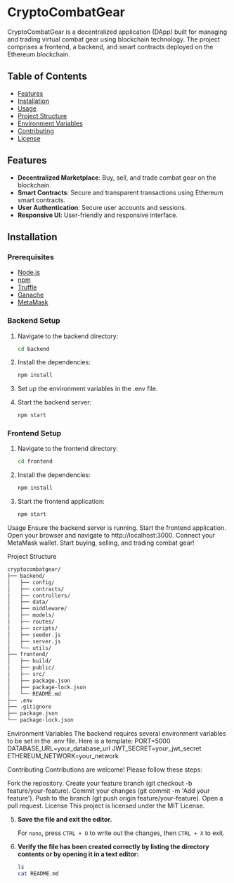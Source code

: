 # CryptoCombatGear

CryptoCombatGear is a decentralized application (DApp) built for managing and trading virtual combat gear using blockchain technology. The project comprises a frontend, a backend, and smart contracts deployed on the Ethereum blockchain.

## Table of Contents

- [Features](#features)
- [Installation](#installation)
- [Usage](#usage)
- [Project Structure](#project-structure)
- [Environment Variables](#environment-variables)
- [Contributing](#contributing)
- [License](#license)

## Features

- **Decentralized Marketplace**: Buy, sell, and trade combat gear on the blockchain.
- **Smart Contracts**: Secure and transparent transactions using Ethereum smart contracts.
- **User Authentication**: Secure user accounts and sessions.
- **Responsive UI**: User-friendly and responsive interface.

## Installation

### Prerequisites

- [Node.js](https://nodejs.org/)
- [npm](https://www.npmjs.com/)
- [Truffle](https://www.trufflesuite.com/truffle)
- [Ganache](https://www.trufflesuite.com/ganache)
- [MetaMask](https://metamask.io/)

### Backend Setup

1. Navigate to the backend directory:
   ```bash
   cd backend

2. Install the dependencies:
    ```bash
    npm install

3. Set up the environment variables in the .env file.

4. Start the backend server:
    ```bash
    npm start

### Frontend Setup

1. Navigate to the frontend directory:
    ```bash
    cd frontend

2. Install the dependencies:
    ```bash
    npm install

3. Start the frontend application:
    ```bash
    npm start

Usage
Ensure the backend server is running.
Start the frontend application.
Open your browser and navigate to http://localhost:3000.
Connect your MetaMask wallet.
Start buying, selling, and trading combat gear!

Project Structure
```bash
cryptocombatgear/
├── backend/
│   ├── config/
│   ├── contracts/
│   ├── controllers/
│   ├── data/
│   ├── middleware/
│   ├── models/
│   ├── routes/
│   ├── scripts/
│   ├── seeder.js
│   ├── server.js
│   └── utils/
├── frontend/
│   ├── build/
│   ├── public/
│   ├── src/
│   ├── package.json
│   ├── package-lock.json
│   └── README.md
├── .env
├── .gitignore
├── package.json
└── package-lock.json
```

Environment Variables
The backend requires several environment variables to be set in the .env file. Here is a template:
PORT=5000
DATABASE_URL=your_database_url
JWT_SECRET=your_jwt_secret
ETHEREUM_NETWORK=your_network


Contributing
Contributions are welcome! Please follow these steps:

Fork the repository.
Create your feature branch (git checkout -b feature/your-feature).
Commit your changes (git commit -m 'Add your feature').
Push to the branch (git push origin feature/your-feature).
Open a pull request.
License
This project is licensed under the MIT License.


5. **Save the file and exit the editor.** 
   
   For `nano`, press `CTRL + O` to write out the changes, then `CTRL + X` to exit.

6. **Verify the file has been created correctly by listing the directory contents or by opening it in a text editor:**

   ```bash
   ls
   cat README.md

